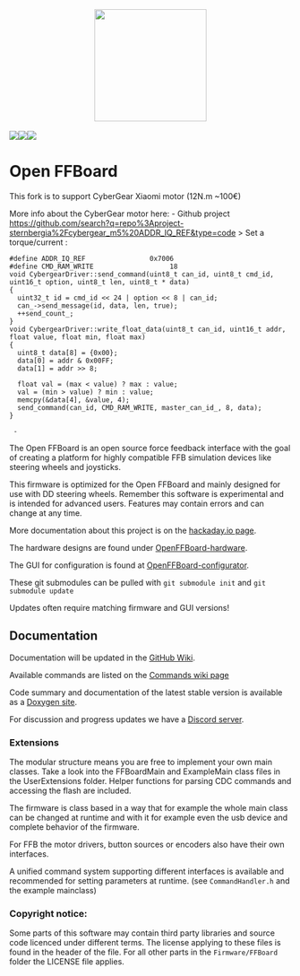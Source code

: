 <div align="center">
    <a href="https://github.com/Ultrawipf/OpenFFBoard">
        <img width="200" height="200" src="doc/img/ffboard_logo.svg">
    </a>
	<br>
	<br>
	<div style="display: flex;">
		<a href="https://discord.gg/gHtnEcP">
            <img src="https://img.shields.io/discord/704355326291607614">
		</a>
		<a href="https://github.com/Ultrawipf/OpenFFBoard/stargazers">
            <img src="https://img.shields.io/github/stars/Ultrawipf/OpenFFBoard">
		</a>
		<a href="https://github.com/Ultrawipf/OpenFFBoard/actions/workflows/build-firmware.yml">
            <img src="https://github.com/Ultrawipf/OpenFFBoard/actions/workflows/build-firmware.yml/badge.svg?branch=master">
		</a>
	</div>
</div>



# Open FFBoard
This fork is to support CyberGear Xiaomi motor (12N.m ~100€) 

More info about the CyberGear motor here:
	 - Github project https://github.com/search?q=repo%3Aproject-sternbergia%2Fcybergear_m5%20ADDR_IQ_REF&type=code
  	 	> Set a torque/current : 
```
#define ADDR_IQ_REF                0x7006
#define CMD_RAM_WRITE                   18
void CybergearDriver::send_command(uint8_t can_id, uint8_t cmd_id, uint16_t option, uint8_t len, uint8_t * data)
{
  uint32_t id = cmd_id << 24 | option << 8 | can_id;
  can_->send_message(id, data, len, true);
  ++send_count_;
}
void CybergearDriver::write_float_data(uint8_t can_id, uint16_t addr, float value, float min, float max)
{
  uint8_t data[8] = {0x00};
  data[0] = addr & 0x00FF;
  data[1] = addr >> 8;

  float val = (max < value) ? max : value;
  val = (min > value) ? min : value;
  memcpy(&data[4], &value, 4);
  send_command(can_id, CMD_RAM_WRITE, master_can_id_, 8, data);
}
```
  	 - 

The Open FFBoard is an open source force feedback interface with the goal of creating a platform for highly compatible FFB simulation devices like steering wheels and joysticks.

This firmware is optimized for the Open FFBoard and mainly designed for use with DD steering wheels.
Remember this software is experimental and is intended for advanced users. Features may contain errors and can change at any time.

More documentation about this project is on the [hackaday.io page](https://hackaday.io/project/163904-open-ffboard).

The hardware designs are found under [OpenFFBoard-hardware](https://github.com/Ultrawipf/OpenFFBoard-hardware).

The GUI for configuration is found at [OpenFFBoard-configurator](https://github.com/Ultrawipf/OpenFFBoard-configurator).

These git submodules can be pulled with `git submodule init` and `git submodule update`

Updates often require matching firmware and GUI versions!

## Documentation
Documentation will be updated in the [GitHub Wiki](https://github.com/Ultrawipf/OpenFFBoard/wiki).

Available commands are listed on the [Commands wiki page](https://github.com/Ultrawipf/OpenFFBoard/wiki/Commands)

Code summary and documentation of the latest stable version is available as a [Doxygen site](https://ultrawipf.github.io/OpenFFBoard/doxygen/).

For discussion and progress updates we have a [Discord server](https://discord.com/invite/gHtnEcP).

### Extensions
The modular structure means you are free to implement your own main classes.
Take a look into the FFBoardMain and ExampleMain class files in the UserExtensions folder.
Helper functions for parsing CDC commands and accessing the flash are included.

The firmware is class based in a way that for example the whole main class can be changed at runtime and with it for example even the usb device and complete behavior of the firmware.

For FFB the motor drivers, button sources or encoders also have their own interfaces.

A unified command system supporting different interfaces is available and recommended for setting parameters at runtime. (see `CommandHandler.h` and the example mainclass)


### Copyright notice:
Some parts of this software may contain third party libraries and source code licenced under different terms.
The license applying to these files is found in the header of the file.
For all other parts in the `Firmware/FFBoard` folder the LICENSE file applies.
